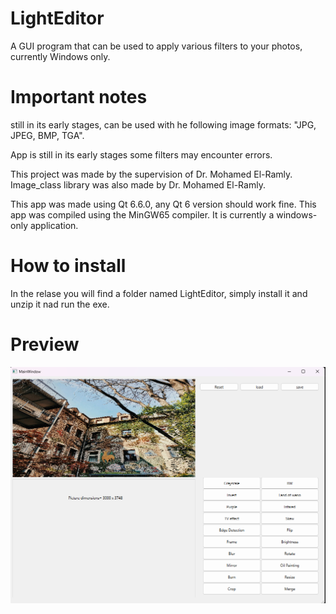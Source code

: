 # LightEditor
A GUI program that can be used to apply various filters to your photos, currently Windows only.

# Important notes

still in its early stages,
can be used with he following image formats: "JPG, JPEG, BMP, TGA".

App is still in its early stages some filters may encounter errors.

This project was made by the supervision of Dr. Mohamed El-Ramly.
Image_class library was also made by Dr. Mohamed El-Ramly.

This app was made using Qt 6.6.0, any Qt 6 version should work fine.
This app was compiled using the MinGW65 compiler.
It is currently a windows-only application.

# How to install
In the relase you will find a folder named LightEditor, simply install it and unzip it nad run the exe.

# Preview
![alt text](.github/Preview.png)
